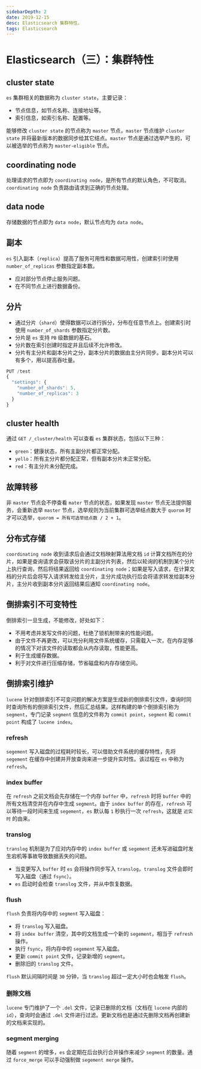 ```yaml
---
sidebarDepth: 2
date: 2019-12-15
desc: Elasticsearch 集群特性。
tags: Elasticsearch
---
```


# Elasticsearch（三）：集群特性

## cluster state

`es` 集群相关的数据称为 `cluster state`，主要记录：

- 节点信息，如节点名称、连接地址等。
- 索引信息，如索引名称、配置等。

能够修改 `cluster state` 的节点称为 `master` 节点，`master` 节点维护 `cluster state` 并将最新版本的数据同步给其它结点。`master` 节点是通过选举产生的，可以被选举的节点称为 `master-eligible` 节点。

## coordinating node

处理请求的节点即为 `coordinating node`，是所有节点的默认角色，不可取消。`coordinating node` 负责路由请求到正确的节点处理。

## data node

存储数据的节点即为 `data node`，默认节点均为 `data node`。

## 副本

`es` 引入副本（`replica`）提高了服务可用性和数据可用性，创建索引时使用 `number_of_replicas` 参数指定副本数。

- 应对部分节点停止服务问题。
- 在不同节点上进行数据备份。

## 分片

- 通过分片（`shard`）使得数据可以进行拆分，分布在任意节点上。创建索引时使用 `number_of_shards` 参数指定分片数。
- 分片是 `es` 支持 `PB` 级数据的基石。
- 分片数在索引创建时指定并且后续不允许修改。
- 分片有主分片和副本分片之分，副本分片的数据由主分片同步。副本分片可以有多个，用以提高吞吐量。

```js
PUT /test
{
  "settings": {
    "number_of_shards": 5, 
    "number_of_replicas": 3
  }
}
```

## cluster health

通过 `GET /_cluster/health` 可以查看 `es` 集群状态，包括以下三种：

- `green`：健康状态，所有主副分片都正常分配。
- `yello`：所有主分片都分配正常，但有副本分片未正常分配。
- `red`：有主分片未分配完成。

## 故障转移

非 `master` 节点会不停查看 `mater` 节点的状态，如果发现 `master` 节点无法提供服务，会重新选举 `master` 节点，选举规则为当前集群可选举结点数大于 `quorom` 时才可以选举，`quorom = 所有可选举结点数 / 2 + 1`。

## 分布式存储

`coordinating node` 收到请求后会通过文档映射算法用文档 `id` 计算文档所在的分片，如果是查询请求会获取该分片的主副分片列表，然后以轮询的机制到某个分片上执行查询，然后将结果返回给 `coordinating node`；如果是写入请求，在计算文档的分片后会将写入请求转发给主分片，主分片成功执行后会将请求转发给副本分片，主分片收到副本分片返回结果后通知 `coordinating node`。

## 倒排索引不可变特性

倒排索引一旦生成，不能修改，好处如下：

- 不用考虑并发写文件的问题，杜绝了锁机制带来的性能问题。
- 由于文件不再更改，可以充分利用文件系统缓存，只需载入一次，在内存足够的情况下对该文件的读取都会从内存读取，性能更高。
- 利于生成缓存数据。
- 利于对文件进行压缩存储，节省磁盘和内存存储空间。

## 倒排索引维护

`lucene` 针对倒排索引不可变问题的解决方案是生成新的倒排索引文件，查询时同时查询所有的倒排索引文件，然后汇总结果。这样构建的单个倒排索引称为 `segment`，专门记录 `segment` 信息的文件称为 `commit point`，`segment` 和 `commit point` 构成了 `lucene index`。

### refresh

`segement` 写入磁盘的过程耗时较长，可以借助文件系统的缓存特性，先将 `segement` 在缓存中创建并开放查询来进一步提升实时性。该过程在 `es` 中称为 `refresh`。

### index buffer

在 `refresh` 之前文档会先存储在一个内存 `buffer` 中，`refresh` 时将 `buffer` 中的所有文档清空并在内存中生成 `segment`。由于 `index buffer` 的存在，`refresh` 可以等待一段时间来生成 `segement`，`es` 默认每 `1` 秒执行一次 `refresh`，这就是 `近实时` 的由来。

 ### translog

`translog` 机制是为了应对内存中的 `index buffer` 或 `segement` 还未写进磁盘时发生宕机等事故导致数据丢失的问题。

- 当变更写入 `buffer` 时 `es` 会将操作同步写入 `translog`，`translog` 文件会即时写入磁盘（通过 `fsync`）。
- `es` 启动时会检查 `translog` 文件，并从中恢复数据。

### flush

`flush` 负责将内存中的 `segment` 写入磁盘：

- 将 `translog` 写入磁盘。
- 将 `index buffer` 清空，其中的文档生成一个新的 `segement`，相当于 `refresh` 操作。
- 执行 `fsync`，将内存中的 `segement` 写入磁盘。
- 更新 `commit point` 文件，记录新增的 `segment`。
- 删除旧的 `translog` 文件。

`flush` 默认间隔时间是 `30` 分钟，当 `translog` 超过一定大小时也会触发 `flush`。

### 删除文档

`lucene` 专门维护了一个 `.del` 文件，记录已删除的文档（文档在 `lucene` 内部的 `id`），查询时会通过 `.del` 文件进行过滤。更新文档也是通过先删除文档再创建新的文档来实现的。

### segment merging

随着 `segment` 的增多，`es` 会定期在后台执行合并操作来减少 `segment` 的数量。通过 `force_merge` 可以手动强制做 `segement merge` 操作。 
